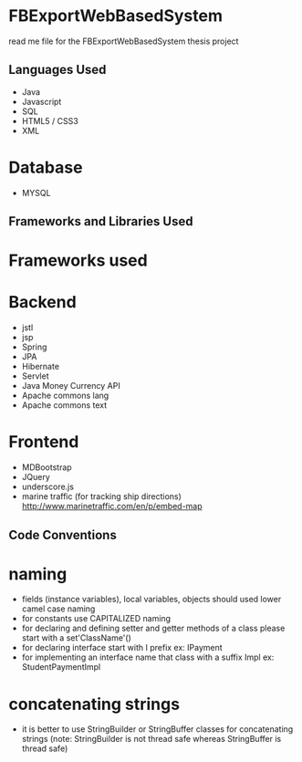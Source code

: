 # FBExportWebBasedSystem

read me file for the FBExportWebBasedSystem thesis project

## Languages Used
* Java
* Javascript
* SQL
* HTML5 / CSS3
* XML

# Database
* MYSQL

## Frameworks and Libraries Used
# Frameworks used
# Backend
* jstl
* jsp
* Spring
* JPA
* Hibernate
* Servlet
* Java Money Currency API
* Apache commons lang
* Apache commons text

# Frontend
* MDBootstrap
* JQuery
* underscore.js
* marine traffic (for tracking ship directions) http://www.marinetraffic.com/en/p/embed-map

## Code Conventions

# naming

* fields (instance variables), local variables, objects should used lower camel case naming
* for constants use CAPITALIZED naming
* for declaring and defining setter and getter methods of a class please start with a set'ClassName'()
* for declaring interface start with I prefix ex: IPayment
* for implementing an interface name that class with a suffix Impl ex: StudentPaymentImpl

# concatenating strings

* it is better to use StringBuilder or StringBuffer classes for concatenating strings 
  (note: StringBuilder is not thread safe whereas StringBuffer is thread safe)


